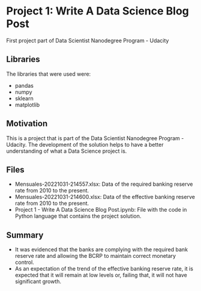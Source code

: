 # Project 1: Write A Data Science Blog Post
First project part of Data Scientist Nanodegree Program - Udacity

## Libraries
The libraries that were used were:
- pandas
- numpy
- sklearn
- matplotlib

## Motivation
This is a project that is part of the Data Scientist Nanodegree Program - Udacity.
The development of the solution helps to have a better understanding of what a Data Science project is.

## Files
- Mensuales-20221031-214557.xlsx: Data of the required banking reserve rate from 2010 to the present.
- Mensuales-20221031-214600.xlsx: Data of the effective banking reserve rate from 2010 to the present.
- Project 1 - Write A Data Science Blog Post.ipynb: File with the code in Python language that contains the project solution.

## Summary
- It was evidenced that the banks are complying with the required bank reserve rate and allowing the BCRP to maintain correct monetary control.
- As an expectation of the trend of the effective banking reserve rate, it is expected that it will remain at low levels or, failing that, it will not have significant growth.


